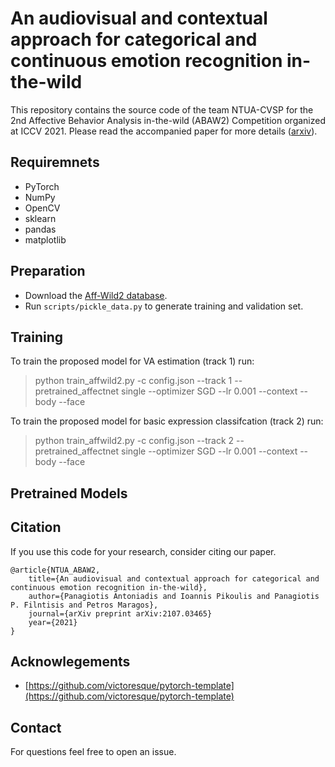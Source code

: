# An audiovisual and contextual approach for categorical and continuous emotion recognition in-the-wild

This repository contains the source code of the team NTUA-CVSP for the 2nd Affective Behavior Analysis in-the-wild (ABAW2) Competition organized at ICCV 2021. Please read the accompanied paper for more details ([arxiv](https://arxiv.org/abs/2107.03465)).



## Requiremnets

- PyTorch
- NumPy
- OpenCV
- sklearn
- pandas
- matplotlib

## Preparation

- Download the [Aff-Wild2 database](https://ibug.doc.ic.ac.uk/resources/aff-wild2/).
- Run ```scripts/pickle_data.py``` to generate training and validation set.


## Training


To train the proposed model for VA estimation (track 1) run:

> python train_affwild2.py -c config.json --track 1 --pretrained_affectnet single --optimizer SGD --lr 0.001 --context --body --face


To train the proposed model for basic expression classifcation (track 2) run:

> python train_affwild2.py -c config.json --track 2 --pretrained_affectnet single --optimizer SGD --lr 0.001 --context --body --face


## Pretrained Models






## Citation

If you use this code for your research, consider citing our paper.

```
@article{NTUA_ABAW2,
    title={An audiovisual and contextual approach for categorical and continuous emotion recognition in-the-wild},
    author={Panagiotis Antoniadis and Ioannis Pikoulis and Panagiotis P. Filntisis and Petros Maragos},
    journal={arXiv preprint arXiv:2107.03465}
    year={2021}
}
```


## Acknowlegements

- [https://github.com/victoresque/pytorch-template](https://github.com/victoresque/pytorch-template)

## Contact

For questions feel free to open an issue.
